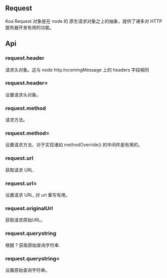 ## Request
Koa Request 对象是在 node 的 原生请求对象之上的抽象，提供了诸多对 HTTP 服务器开发有用的功能。  

## Api  
### request.header   
请求头对象。这与 node http.IncomingMessage 上的 headers 字段相同  
### request.header=
设置请求头对象。
### request.method
请求方法。
### request.method=
设置请求方法，对于实现诸如 methodOverride() 的中间件是有用的。 
### request.url
获取请求 URL.
### request.url=
设置请求 URL, 对 url 重写有用。 
### request.originalUrl
获取请求原始URL。  
### request.querystring
根据 ? 获取原始查询字符串.  
### request.querystring=
设置原始查询字符串。

